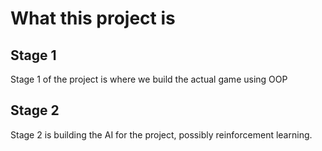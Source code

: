 # What this project is


## Stage 1

Stage 1 of the project is where we build the actual game using OOP

## Stage 2

Stage 2 is building the AI for the project, possibly reinforcement learning.
